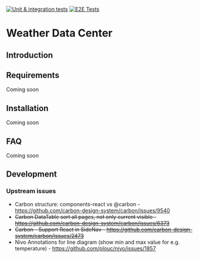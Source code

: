 [![Unit & integration tests](https://github.com/Daveiano/weather-data-center/actions/workflows/unit_tests.yml/badge.svg)](https://github.com/Daveiano/weather-data-center/actions/workflows/unit_tests.yml)
[![E2E Tests](https://github.com/Daveiano/weather-data-center/actions/workflows/e2e_tests.yml/badge.svg)](https://github.com/Daveiano/weather-data-center/actions/workflows/e2e_tests.yml)

# Weather Data Center

## Introduction

## Requirements

Coming soon

## Installation

Coming soon

## FAQ

Coming soon

## Development

### Upstream issues

* Carbon structure: components-react vs @carbon - https://github.com/carbon-design-system/carbon/issues/9540
* <s>Carbon DataTable sort all pages, not only current visible - https://github.com/carbon-design-system/carbon/issues/6373</s>
* <s>Carbon - Support React <Link> in SideNav - https://github.com/carbon-design-system/carbon/issues/2473</s>
* Nivo Annotations for line diagram (show min and max value for e.g. temperature) - https://github.com/plouc/nivo/issues/1857